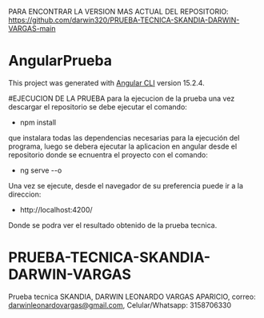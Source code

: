 
  PARA ENCONTRAR LA VERSION MAS ACTUAL DEL REPOSITORIO: https://github.com/darwin320/PRUEBA-TECNICA-SKANDIA-DARWIN-VARGAS-main
  
# AngularPrueba

This project was generated with [Angular CLI](https://github.com/angular/angular-cli) version 15.2.4.

#EJECUCION DE LA PRUEBA
para la ejecucion de la prueba una vez descargar el repositorio se debe ejecutar el comando:

- npm install

que instalara todas las dependencias necesarias para la ejecución del programa, luego se debera ejecutar la aplicacion en angular desde el repositorio
donde se ecnuentra el proyecto con el comando:

- ng serve --o

Una vez se ejecute, desde el navegador de su preferencia puede ir a la direccion: 

- http://localhost:4200/

Donde se podra ver el resultado obtenido de la prueba tecnica.
# PRUEBA-TECNICA-SKANDIA-DARWIN-VARGAS
Prueba tecnica SKANDIA, DARWIN LEONARDO VARGAS APARICIO, correo: darwinleonardovargas@gmail.com, Celular/Whatsapp: 3158706330

